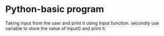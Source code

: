 # Python-basic program
Taking input from the user and print it using Input function.
secondly use variable to store the value of input() and print it.
